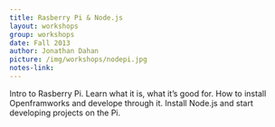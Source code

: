 ```yaml
---
title: Rasberry Pi & Node.js
layout: workshops
group: workshops
date: Fall 2013
author: Jonathan Dahan
picture: /img/workshops/nodepi.jpg
notes-link:
---
```

Intro to Rasberry Pi. Learn what it is, what it’s good for. How to install Openframworks and develope through it. Install Node.js and start developing projects on the Pi.